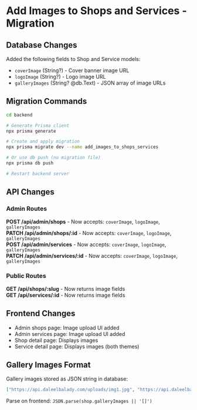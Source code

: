 # Add Images to Shops and Services - Migration

## Database Changes
Added the following fields to Shop and Service models:
- `coverImage` (String?) - Cover banner image URL
- `logoImage` (String?) - Logo image URL  
- `galleryImages` (String? @db.Text) - JSON array of image URLs

## Migration Commands

```bash
cd backend

# Generate Prisma client
npx prisma generate

# Create and apply migration
npx prisma migrate dev --name add_images_to_shops_services

# Or use db push (no migration file)
npx prisma db push

# Restart backend server
```

## API Changes

### Admin Routes
**POST /api/admin/shops** - Now accepts: `coverImage`, `logoImage`, `galleryImages`  
**PATCH /api/admin/shops/:id** - Now accepts: `coverImage`, `logoImage`, `galleryImages`  
**POST /api/admin/services** - Now accepts: `coverImage`, `logoImage`, `galleryImages`  
**PATCH /api/admin/services/:id** - Now accepts: `coverImage`, `logoImage`, `galleryImages`

### Public Routes
**GET /api/shops/:slug** - Now returns image fields  
**GET /api/services/:id** - Now returns image fields

## Frontend Changes
- Admin shops page: Image upload UI added
- Admin services page: Image upload UI added
- Shop detail page: Displays images
- Service detail page: Displays images (both themes)

## Gallery Images Format
Gallery images stored as JSON string in database:
```json
["https://api.daleelbalady.com/uploads/img1.jpg", "https://api.daleelbalady.com/uploads/img2.jpg"]
```

Parse on frontend: `JSON.parse(shop.galleryImages || '[]')`

